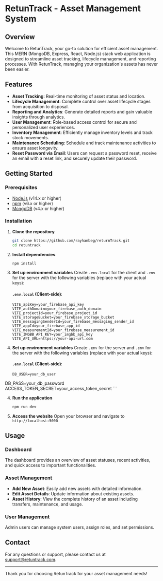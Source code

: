 # RetunTrack - Asset Management System

## Overview
Welcome to RetunTrack, your go-to solution for efficient asset management. This MERN (MongoDB, Express, React, Node.js) stack web application is designed to streamline asset tracking, lifecycle management, and reporting processes. With RetunTrack, managing your organization's assets has never been easier.

## Features
- **Asset Tracking**: Real-time monitoring of asset status and location.
- **Lifecycle Management**: Complete control over asset lifecycle stages from acquisition to disposal.
- **Reporting and Analytics**: Generate detailed reports and gain valuable insights through analytics.
- **User Management**: Role-based access control for secure and personalized user experiences.
- **Inventory Management**: Efficiently manage inventory levels and track stock movements.
- **Maintenance Scheduling**: Schedule and track maintenance activities to ensure asset longevity.
- **Reset Password via Email**: Users can request a password reset, receive an email with a reset link, and securely update their password.


## Getting Started

### Prerequisites
- [Node.js](https://nodejs.org/) (v14.x or higher)
- [npm](https://www.npmjs.com/) (v6.x or higher)
- [MongoDB](https://www.mongodb.com/) (v4.x or higher)

### Installation
1. **Clone the repository**
    ```bash
    git clone https://github.com/rayhanbeg/returnTrack.git
    cd retuntrack
    ```

2. **Install dependencies**
    ```bash
    npm install
    ```

3. **Set up environment variables**
   Create `.env.local` for the client and `.env` for the server with the following variables (replace with your actual keys):

   #### `.env.local` (Client-side):
   ```plaintext
   VITE_apiKey=your_firebase_api_key
   VITE_authDomain=your_firebase_auth_domain
   VITE_projectId=your_firebase_project_id
   VITE_storageBucket=your_firebase_storage_bucket
   VITE_messagingSenderId=your_firebase_messaging_sender_id
   VITE_appId=your_firebase_app_id
   VITE_measurementId=your_firebase_measurement_id
   VITE_IMGBB_API_KEY=your_imgbb_api_key
   VITE_API_URL=https://your-api-url.com
    ```
4. **Set up environment variables**
   Create `.env` for the server and `.env` for the server with the following variables (replace with your actual keys):

   #### `.env.local` (Client-side):
   ```plaintext
   DB_USER=your_db_user
DB_PASS=your_db_password
ACCESS_TOKEN_SECRET=your_access_token_secret
    ```

4. **Run the application**
    ```bash
    npm run dev
    ```

5. **Access the website**
    Open your browser and navigate to `http://localhost:5000`

## Usage

### Dashboard
The dashboard provides an overview of asset statuses, recent activities, and quick access to important functionalities.

### Asset Management
- **Add New Asset**: Easily add new assets with detailed information.
- **Edit Asset Details**: Update information about existing assets.
- **Asset History**: View the complete history of an asset including transfers, maintenance, and usage.


### User Management
Admin users can manage system users, assign roles, and set permissions.


## Contact
For any questions or support, please contact us at [support@retuntrack.com](mailto:support@retuntrack.com).

---

Thank you for choosing RetunTrack for your asset management needs!
